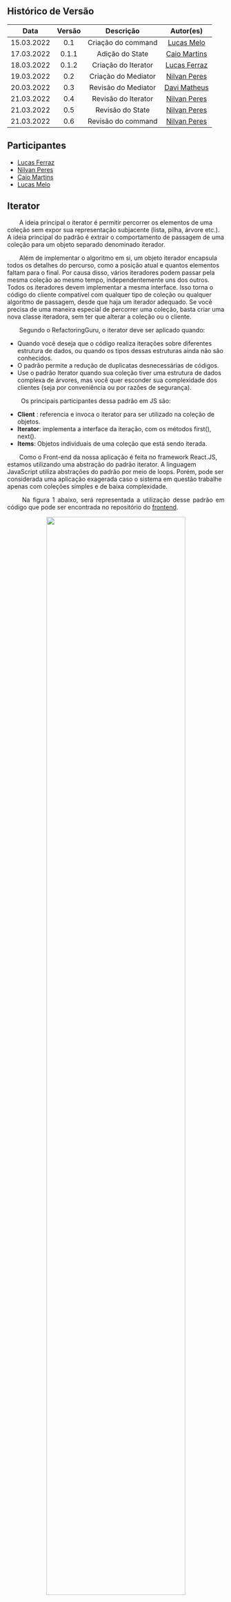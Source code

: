 ## Histórico de Versão<br>
|Data | Versão | Descrição | Autor(es)|
| :-:|:-:|:-:|:-: |
| 15.03.2022 | 0.1    | Criação do command | [Lucas Melo](https://github.com/luucas-melo) |
| 17.03.2022 | 0.1.1    | Adição do State | [Caio Martins](https://github.com/linktocaio) |
| 18.03.2022| 0.1.2 | Criação do Iterator | [Lucas Ferraz](https://github.com/mibasFerraz)|
| 19.03.2022| 0.2 | Criação do Mediator | [Nilvan Peres](https://github.com/NilvanPeres)|
| 20.03.2022| 0.3 | Revisão do Mediator | [Davi Matheus ](https://github.com/DaviMatheus)|
| 21.03.2022| 0.4 | Revisão do Iterator | [Nilvan Peres](https://github.com/NilvanPeres)|
| 21.03.2022 | 0.5    | Revisão do State | [Nilvan Peres](https://github.com/NilvanPeres) |
| 21.03.2022 | 0.6    | Revisão do command | [Nilvan Peres](https://github.com/NilvanPeres) |



## Participantes

 - [Lucas Ferraz](https://github.com/mibasFerraz)
 - [Nilvan Peres](https://github.com/NilvanPeres)
 - [Caio Martins](https://github.com/linktocaio)
 - [Lucas Melo](https://github.com/luucas-melo)


## Iterator

&emsp;&emsp;A ideia principal o iterator é permitir percorrer os elementos de uma coleção sem expor sua representação subjacente (lista, pilha, árvore etc.). A ideia principal do padrão é extrair o comportamento de passagem de uma coleção para um objeto separado denominado iterador.

&emsp;&emsp;Além de implementar o algoritmo em si, um objeto iterador encapsula todos os detalhes do percurso, como a posição atual e quantos elementos faltam para o final. Por causa disso, vários iteradores podem passar pela mesma coleção ao mesmo tempo, independentemente uns dos outros. Todos os iteradores devem implementar a mesma interface. Isso torna o código do cliente compatível com qualquer tipo de coleção ou qualquer algoritmo de passagem, desde que haja um iterador adequado. Se você precisa de uma maneira especial de percorrer uma coleção, basta criar uma nova classe iteradora, sem ter que alterar a coleção ou o cliente.

&emsp;&emsp;Segundo o RefactoringGuru, o iterator deve ser aplicado quando:

- Quando você deseja que o código realiza iterações sobre diferentes estrutura de dados, ou quando os tipos dessas estruturas ainda não são conhecidos.
- O  padrão permite a redução de duplicatas desnecessárias de códigos.
- Use o padrão Iterator quando sua coleção tiver uma estrutura de dados complexa de árvores, mas você quer esconder sua complexidade dos clientes (seja por conveniência ou por razões de segurança). 

&emsp;&emsp; Os principais participantes dessa padrão em JS são:

- <b>Client</b> : referencia e invoca o iterator para ser utilizado na coleção de objetos.
- <b>Iterator</b>: implementa a interface da iteração, com os métodos first(), next().
- <b>Items</b>: Objetos individuais de uma coleção que está sendo iterada.

&emsp;&emsp;Como o Front-end da nossa aplicação é feita no framework React.JS, estamos utilizando uma abstração do padrão iterator. A linguagem JavaScript utiliza abstrações do padrão por meio de loops. Porém, pode ser considerada uma aplicação exagerada caso o sistema em questão trabalhe apenas com coleções simples e de baixa complexidade.

<p align="justify">&emsp;&emsp;
Na figura 1 abaixo, será representada a utilização desse padrão em código que pode ser encontrada no repositório do <a href='https://github.com/UnBArqDsw2021-2/2021.2_g2_kilimpinho_frontend/blob/develop/src/components/SideMenu/MenuItem.tsx'>frontend</a>.
</p>
<p style="text-align: center">
<img src='https://i.ibb.co/g7xS1mf/Screenshot-from-2022-03-21-08-35-02.png' width='80%'>
  <figcaption align='center'>
      <b>
          <a href='https://i.ibb.co/g7xS1mf/Screenshot-from-2022-03-21-08-35-02.png'>
                Figura 1: Aplicação do iterator no projeto
          </a>
      </b>
  </figcaption>
</p>

## State

&emsp;&emsp;No padrão state o comportamento de um objeto é dependente de seu estado, isso é, o comportamento de determinado objeto deve ser alterado em tempo de execução a depender de seu estado. O padrão state coloca cada condição em uma classe separada, assim o estado do objeto pode ser interpretado como um objeto ele próprio, dessa forma, o objeto original pode trocar de estado ao delegar o trabalho ao objeto relacionado.

&emsp;&emsp; O padrão pode ser utilizado quando:

- O comportamento de um objeto depende do seu estado, e tal comportamento deve ser mudadado em tempo de execução de acordo com o estado do objeto.
- Operações com múltiplas condições que dependem do estado do objeto.

&emsp;&emsp;A estrutura dessa padrão será descrita na figura 2. Onde um jogo onde o personagem pode se apresentar de diversas formas: andando, nadando, dirigindo um carro, um avião etc. Os controles para a interação com o jogador devem ser diferentes para cada um desses estados, dessa forma os controles devem possuir comportamentos diferentes para cada estado em que o personagem se encontra.

<p align='center'>
    <img src='../../../assets/img/gofs/state.png'>
    <figcaption align='center'>
        <b>Figura 2: Estrutura State</b>
        <br>
        <small>Autor: <a href='https://refactoring.guru/pt-br/design-patterns/state'>Refactoring Guru</a>, 2022.</small>
    </figcaption>
</p>


&emsp;&emsp; Na figura 3 abaixo, será representado um exemplo de como aplicar esse padrão em JavaScript

<p align='center'>
  <img src='https://i.ibb.co/hZwT2DZ/Screenshot-from-2022-03-21-10-38-40.png'>
  <figcaption align='center'>
        <b>
            <a href='https://i.ibb.co/hZwT2DZ/Screenshot-from-2022-03-21-10-38-40.png'>
               Figura 3: Aplicação do padrão State(ToyExample)
            </a>
        </b>   
      <br>
        <small>Autor: <a href='https://github.com/NilvanPeres'>Nilvan Peres</a>, 2022.</small>
  </figcaption>
</p>

## Mediator

<p align="justify">&emsp;&emsp;
    O padrão mediator permite que um objeto encapsule como será a interação com outros objetos, o mediator permite que o desacoplamento evitando que os objetos fiquem referenciando entre si. [1]
</p>
<p align="justify">&emsp;&emsp;
    O mediator deve ser aplicado quando:
        <li> Um grupo de objetos que se comunicam de forma definida, porém complexa. Resultando em interdependências não estruturadas e complexas de serem entendidas.</li>
        <li> A reutilização de um objeto se torna complexa, pois o mesmo está se comunicando ou se referindo a vários outros objetos.</li>
        <li> Um comportamento que é distruibuído entre várias classes e que deveria ser customizável.[2]</li> 
</p>
<p align="justify">&emsp;&emsp;
    <li><b>Vantagens:</b> </li>
        <ol>
            <li>Limita o uso de subclasses.</li>
            <li>Permite o desacoplamento das classes colegas.</li>
            <li>Simplifica os protocolos dos objetos. O mediador permite substituir a intereção de muitos para muitos, para uma interação de um (mediator) para muitos (colleagues).</li>
            <li>Abstração de como os objetos se relacionam. [2]</li>
        </ol>
    <li><b>Desvantagens:</b> </li>
        <ol>
            <li>Centralização do controle. O mediator permite que a troca de complexidade de interação para uma complexidade no próprio mediator. Como um mediador encapsula protocolos, ele pode se tornar mais complexo que qualquer colega individual. Isso pode tornar o mediador monolítico e complexo de manter.</li>
        </ol>
</p>
<p align="justify">&emsp;&emsp;
    Os principais participantes desse padrão são <b>Mediator(interface para comunicação com objetos colegas)</b>, <b>ConcreteMediator( implemena os comportamentos cooperativos a partir da coordenação dos objetos colegas), </b><b>Products(a instância do produto criado pela factory)</b>, <b> ColeagueClasses (se comunica com seu mediator quando necessário, caso contrário se comunica com outro colega)</b>. No código abaixo, será introduzindo um exemplo de prático de como aplicar esse padrão em JavaScript.
</p>

```
var Participant = function (name) {
    this.name = name;
    this.chatroom = null;
};

Participant.prototype = {
    send: function (message, to) {
        this.chatroom.send(message, this, to);
    },
    receive: function (message, from) {
        console.log(from.name + " to " + this.name + ": " + message);
    }
};

var Chatroom = function () {
    var participants = {};

    return {

        register: function (participant) {
            participants[participant.name] = participant;
            participant.chatroom = this;
        },

        send: function (message, from, to) {
            if (to) {                      // single message
                to.receive(message, from);
            } else {                       // broadcast message
                for (key in participants) {
                    if (participants[key] !== from) {
                        participants[key].receive(message, from);
                    }
                }
            }
        }
    };
};
```
Fonte: <a href="https://www.dofactory.com/javascript/design-patterns/mediator">DoFactory</a>[3]

## Command

&emsp;&emsp;No pattern Command, uma operação é encapsulada como um objeto de comando e passada para o objeto invocador. O objeto invocador passa o comando para o objeto correspondente, que executa o comando. O padrão de comando encapsula ações como objetos. Nesse padrão temos uma uma pilha de comandos sempre que um comando é executado e enviado para a mesma.

&emsp;&emsp;No pattern command, o cliente que cria um comando não é o mesmo cliente que o executa. 


&emsp;&emsp;Os passos para aplicar o pattern command são:

<li>Defina uma interface Command com uma assinatura de método como execute()</li>
<li>Crie uma ou mais classes derivadas que encapsulam algum subconjunto do seguinte: um objeto "receptor", o método a ser invocado, os argumentos a serem transmitidos</li>
<li>Instancie um objeto Command para cada solicitação de execução adiada</li>
<li>Passe o objeto Command do criador (também conhecido como remetente) para o invocador (também conhecido como receptor)</li>
<li>O invocador decide quando executar()</li>

<p align="justify">&emsp;&emsp;
   
Um exemplo de aplicação do pattern command é em um componente Wizard, que apresenta várias páginas de configuração para uma única ação que acontece apenas quando o usuário clica no botão "Concluir" na última página. Nesses casos, uma maneira natural de separar o código da interface do usuário do código do aplicativo é implementar o assistente usando um objeto de comando.
</p>

<p align="justify">&emsp;&emsp;
Dessa forma, o objeto de comando é criado quando o componente Wizard é exibido pela primeira vez. Cada página do assistente armazena suas alterações de GUI no objeto de comando, para que o objeto seja preenchido à medida que o usuário progride.. Dessa forma, a classe de comando funcionará. [1]
</p>

<p align='center'>
    <img src='../../../assets/img/padroes/command-example.png'>
    <figcaption align='center'>
        <b>Exemplo código Wizard component - React</b>
        <br>
        <small>Autor: Lucas Melo, 2022.</small>
    </figcaption>
</p>

<strong>Pros do pattern Command </strong>

<li> dissocia o objeto que invoca a operação daquele que sabe realizá-la</li>
<li>ajuda na extensibilidade, pois podemos adicionar um novo comando sem alterar o código existente</li>
<li>permite que você crie uma sequência de comandos chamada macro. Para executar a macro, crie uma lista de instâncias de Comando e chame o método execute de todos os comandos.</li>
<li>Capacidade de desfazer/refazer facilmente</li>

<strong>Contras do pattern Command </strong>

<li>aumento no número de classes para cada comando individual</li>

## Referências

> [1] SERRANO, Milene. Módulo Padrões de Projeto GoF(s) Comportamentais. Disponível em : <https://aprender3.unb.br/course/view.php?id=11018&section=4>. Acesso em 16, mar de 2022.

> [2] GAMMA, Erich; HELM Richard; JOHNSON, Ralph; and VLISSIDES, John. Design Patterns: Elements of Reusable Object-oriented Software, 1995. Addison-Wesley Longman Publishing Co., Inc.

> [3] Design Patterns - Mediator, DO FACTORY. Disponível em: <https://www.dofactory.com/javascript/design-patterns/mediator>, Acesso em 18, mar de 2022.

> [4] Iterator - DOFactory;. Disponível em : <https://www.dofactory.com/javascript/design-patterns/iterator>.  Último acesso em 18/03/2022.

> [5] Desgin Patterns - Iterator. Disponível em : <https://brizeno.wordpress.com/2011/09/15/mao-na-massa-iterator/>. Último acesso em 18/03/2022.

> [6] Padrões de projeto comportamentais: Disponível em <https://refactoring.guru/pt-br/design-patterns/behavioral-patterns>. Último acesso em 18/03/2022.

> [7] SHVETS, Alexander. Dive Into Design Patterns. Disponível em <https://refactoring.guru/design-patterns>. Último acesso em 18/03/2022. 

> [8] BRIENZO, Marcos. State. Disponível em: <https://brizeno.wordpress.com/category/padroes-de-projeto/state/>. Acesso em 17, mar de 2022.

> [9] Refactoring Guru. State. Disponível em: <https://refactoring.guru/pt-br/design-patterns/state>. Acesso em: 17 de mar de 2022.

> [10] Do Factory. State. Disponível em: <https://www.dofactory.com/javascript/design-patterns/state>. Acesso em: 20 de mar de 2022.

> [11] WIKIPEDIA CONTRIBUTORS. Command pattern. Disponível em: <https://en.wikipedia.org/wiki/Command_pattern>. Acesso em: 15 mar. 2022.

> [12] AND, A. Learning Python Design Patterns - Second Edition. Disponível em: <https://www.oreilly.com/library/view/learning-python-design/9781785888038/ch07s04.html>. Acesso em: 16 mar. 2022.

> [13] Design Patterns and Refactoring. Disponível em: <https://sourcemaking.com/design_patterns/command>. Acesso em: 16 mar. 2022.
